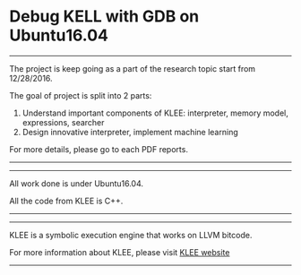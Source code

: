 # Debug KELL with GDB on Ubuntu16.04

-------------------------------------------------------------------------------

The project is keep going as a part of the research topic start from 12/28/2016.

The goal of project is split into 2 parts: 
 1. Understand important components of KLEE: interpreter, memory model, 
    expressions, searcher
 2. Design innovative interpreter, implement machine learning

For more details, please go to each PDF reports.

-------------------------------------------------------------------------------

-------------------------------------------------------------------------------

All work done is under Ubuntu16.04. 

All the code from KLEE is C++.

-------------------------------------------------------------------------------

-------------------------------------------------------------------------------

KLEE is a symbolic execution engine that works on LLVM bitcode.

For more information about KLEE, please visit [KLEE website](https://klee.github.io/)

-------------------------------------------------------------------------------


